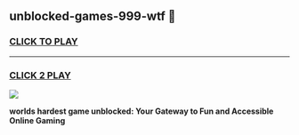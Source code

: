 
## unblocked-games-999-wtf 👋
<h3>
<a href="https://premium.freeplayer.one?title=unblocked-games-999-wtf&ref=14F">CLICK TO PLAY</a></h3>
<hr>

<h3>
<a href="https://premium.freeplayer.one?title=unblocked-games-999-wtf&ref=14F">CLICK 2 PLAY</a>
  
</h3>

<a href="https://premium.freeplayer.one?title=unblocked-games-999-wtf&ref=12F/"><img src="https://clearcache.store/games.png"></a>


**worlds hardest game unblocked: Your Gateway to Fun and Accessible Online Gaming**
